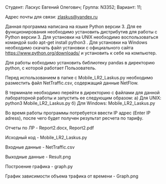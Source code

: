 Студент: Ласкус Евгений Олегович; Группа: N3352; Вариант: 11;

Адрес почты для связи: zlaskus@yandex.ru

Данная программа написана на языке Python версии 3. Для ее функционирования необходимо установить дистрибутив для работы с Python версии 3. Для установки на UNIX необходимо воспользоваться командой sudo apt-get install python3 . Для установки на Windows необходимо скачать файл установки с официального сайта https://www.python.org/downloads/ и установить к себе на компьютер.

Для работы еобходимо установить библиотеку pandas в директорию python, с которой работает Пользователь.

Перед использованием в папке с Mobile_LR2_Laskus.py необходимо разместить файл NetTraffic.csv, содержащий данные NetFlow.

В терминале необходимо перейти в директорию с файлами для данной лабораторной работы и запустить ее следующим образом: а) Для UNIX: python3 Mobile_LR2_Laskus.py б) Для Windows: Mobile_LR2_Laskus.py

Во время работы программы потребуется ввести IP адрес (Enter IP adress), после чего будет получен результат ресчета по тарифу.

Отчеты по ЛР - Report2.docx, Report2.pdf

Исходный код - Mobile_LR2_Laskus.py

Входные данные - NetTraffic.csv

Выходные данные - Result.png

Построение графика - graph.py

График зависимости объема трафика от времени - Graph.png
